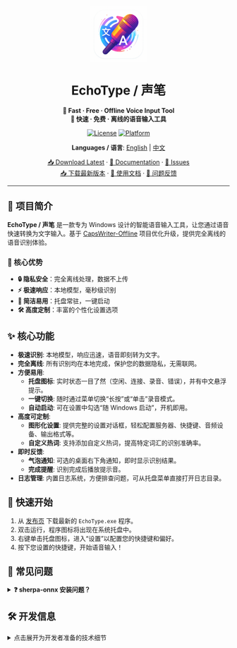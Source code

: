 <div align="center">
  <img src="assets/icon.png" alt="EchoType Logo" width="128" height="128">
  
  # EchoType / 声笔
  
  **🎤 Fast · Free · Offline Voice Input Tool**  
  **🎤 快速 · 免费 · 离线的语音输入工具**
  
  [![License](https://img.shields.io/badge/license-MIT-blue.svg)](LICENSE)
  [![Platform](https://img.shields.io/badge/platform-Windows-lightgrey.svg)](#)
  <!-- [![Release](https://img.shields.io/github/v/release/ljyou001/echotype.svg)](https://github.com/ljyou001/echotype/releases) -->
  
  **Languages / 语言**: [English](README.md) | [中文](README_ZH.md)
  
  [📥 Download Latest](https://github.com/ljyou001/echotype/releases) · [📖 Documentation](#快速开始) · [🐛 Issues](https://github.com/ljyou001/echotype/issues)  
  [📥 下载最新版本](https://github.com/ljyou001/echotype/releases) · [📖 使用文档](#快速开始) · [🐛 问题反馈](https://github.com/ljyou001/echotype/issues)
</div>

---

## 📖 项目简介

**EchoType / 声笔** 是一款专为 Windows 设计的智能语音输入工具，让您通过语音快速转换为文字输入。基于 [CapsWriter-Offline](https://github.com/HaujetZhao/CapsWriter-Offline) 项目优化升级，提供完全离线的语音识别体验。

### 🎯 核心优势
- **🔒 隐私安全**：完全离线处理，数据不上传
- **⚡ 极速响应**：本地模型，毫秒级识别
- **🎨 简洁易用**：托盘常驻，一键启动
- **🛠️ 高度定制**：丰富的个性化设置选项

## ✨ 核心功能

*   **极速识别**: 本地模型，响应迅速，语音即刻转为文字。
*   **完全离线**: 所有识别均在本地完成，保护您的数据隐私，无需联网。
*   **方便易用**:
    *   **托盘图标**: 实时状态一目了然（空闲、连接、录音、错误），并有中文悬浮提示。
    *   **一键切换**: 随时通过菜单切换“长按”或“单击”录音模式。
    *   **自动启动**: 可在设置中勾选“随 Windows 启动”，开机即用。
*   **高度可定制**:
    *   **图形化设置**: 提供完整的设置对话框，轻松配置服务器、快捷键、音频设备、输出格式等。
    *   **自定义热词**: 支持添加自定义热词，提高特定词汇的识别准确率。
*   **即时反馈**:
    *   **气泡通知**: 可选的桌面右下角通知，即时显示识别结果。
    *   **完成提醒**: 识别完成后播放提示音。
*   **日志管理**: 内置日志系统，方便排查问题，可从托盘菜单直接打开日志目录。

## 🚀 快速开始

1.  从 [发布页](https://github.com/ljyou001/echotype/releases) 下载最新的 `EchoType.exe` 程序。
2.  双击运行，程序图标将出现在系统托盘中。
3.  右键单击托盘图标，进入“设置”以配置您的快捷键和偏好。
4.  按下您设置的快捷键，开始语音输入！

## 🔧 常见问题

<details>
<summary><strong>❓ sherpa-onnx 安装问题？</strong></summary>

**问题：** `ModuleNotFoundError: No module named 'cmake.cmake_extension'` 或编译错误

**解决方案：**
1. 使用预编译包而不是从源码构建：
   ```bash
   pip install --find-links https://k2-fsa.github.io/sherpa/onnx/install/python.html sherpa-onnx
   pip install funasr-onnx==0.2.5
   ```
2. 确保安装了带 C++ 支持的 Visual Studio Build Tools
3. 安装 cmake：`pip install cmake`
4. 如果仍然失败，使用仅客户端模式连接远程服务器
</details>

## 🛠️ 开发信息

<details>
<summary>点击展开为开发者准备的技术细节</summary>

### 架构说明

EchoType 采用客户端-服务器架构：
- **客户端** (run_tray.py): 托盘图标、快捷键监听、音频录制
- **服务器** (server/): 语音识别服务（需要 sherpa-onnx 等包）

你可以：
1. 只安装客户端依赖，连接到远程服务器
2. 安装完整依赖，本地运行服务器（需要编译 C++ 扩展）

### 方式1：只安装客户端（推荐）

```bash
# 1. 创建虚拟环境
python -m venv .venv

# 2. 激活虚拟环境
.venv\Scripts\activate

# 3. 安装客户端依赖
pip install -r requirements-simple.txt

# 4. 运行客户端
pythonw run_tray.py

# 5. 在设置中配置连接到远程服务器（如果有）
```

### 方式2：安装完整环境（包含服务器）

语音识别服务器需要 `sherpa-onnx`、`funasr-onnx`、`kaldi-native-fbank` 这些包。

**前置要求：**
1. 安装 Visual Studio Build Tools
   - 下载：https://visualstudio.microsoft.com/downloads/
   - 选择 "Desktop development with C++"
2. 安装 CMake（通过 winget 或从 cmake.org 下载）

**安装步骤：**

```bash
# 1. 创建虚拟环境
python -m venv .venv

# 2. 激活虚拟环境
call .venv\Scripts\activate

# 3. 先安装客户端依赖
pip install -r requirements-simple.txt

# 4. 安装构建依赖
pip install setuptools wheel cmake

# 5. 从预编译包安装 sherpa-onnx
pip install --find-links https://k2-fsa.github.io/sherpa/onnx/install/python.html sherpa-onnx

# 6. 安装 funasr-onnx（包含 kaldi-native-fbank）
pip install funasr-onnx==0.2.5

# 7. 后台启动服务器
start /B python server/start_server.py

# 8. 运行客户端
pythonw run_tray.py
```

**注意：** 如果使用原始 requirements.txt 遇到编译错误，请使用上述方法，它会安装预编译包而不是从源码构建。

首次运行会自动在 `%APPDATA%\CapsWriter\client.json` 生成配置文件并载入默认值。

### 开发提示
- 依赖列表见 `requirements.txt`（完整）或 `requirements-simple.txt`（仅客户端）。
- `TrayBackend` 通过后台线程运行原有 async 客户端逻辑，核心入口位于 `tray_app.py`。
- UI 相关组件集中在 `settings_dialog.py`、`hotkey_dialog.py` 与 `tray_icons.py`。
- 启动项管理封装在 `autostart.py`。

### 打包
可继续沿用项目现有的 PyInstaller 方案，设置入口为 `run_tray.py`，建议追加参数 `--noconsole` 与 `--icon assets/icon.ico` 生成可执行文件。

</details>